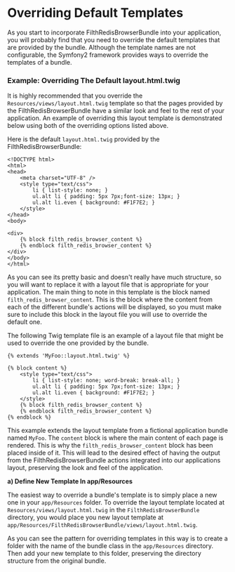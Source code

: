 Overriding Default Templates
============================


As you start to incorporate FilthRedisBrowserBundle into your application, you will probably
find that you need to override the default templates that are provided by
the bundle. Although the template names are not configurable, the Symfony2
framework provides ways to override the templates of a bundle.


### Example: Overriding The Default layout.html.twig

It is highly recommended that you override the `Resources/views/layout.html.twig`
template so that the pages provided by the FilthRedisBrowserBundle have a similar look and
feel to the rest of your application. An example of overriding this layout template
is demonstrated below using both of the overriding options listed above.

Here is the default `layout.html.twig` provided by the FilthRedisBrowserBundle:

``` html+jinja
<!DOCTYPE html>
<html>
<head>
    <meta charset="UTF-8" />
    <style type="text/css">
        li { list-style: none; }
        ul.alt li { padding: 5px 7px;font-size: 13px; }
        ul.alt li.even { background: #F1F7E2; }
    </style>
</head>
<body>

<div>
    {% block filth_redis_browser_content %}
    {% endblock filth_redis_browser_content %}
</div>
</body>
</html>

```

As you can see its pretty basic and doesn't really have much structure, so you will
want to replace it with a layout file that is appropriate for your application. The
main thing to note in this template is the block named `filth_redis_browser_content`. This is
the block where the content from each of the different bundle's actions will be
displayed, so you must make sure to include this block in the layout file you will
use to override the default one.

The following Twig template file is an example of a layout file that might be used
to override the one provided by the bundle.

``` html+jinja
{% extends 'MyFoo::layout.html.twig' %}

{% block content %}
    <style type="text/css">
        li { list-style: none; word-break: break-all; }
        ul.alt li { padding: 5px 7px;font-size: 13px; }
        ul.alt li.even { background: #F1F7E2; }
    </style>
    {% block filth_redis_browser_content %}
    {% endblock filth_redis_browser_content %}
{% endblock %}
```

This example extends the layout template from a fictional application bundle named
`MyFoo`. The `content` block is where the main content of each page is rendered.
This is why the `filth_redis_browser_content` block has been placed inside of it. This will
lead to the desired effect of having the output from the FilthRedisBrowserBundle actions
integrated into our applications layout, preserving the look and feel of the
application.

**a) Define New Template In app/Resources**

The easiest way to override a bundle's template is to simply place a new one in
your `app/Resources` folder. To override the layout template located at
`Resources/views/layout.html.twig` in the `FilthRedisBrowserBundle` directory, you would place
you new layout template at `app/Resources/FilthRedisBrowserBundle/views/layout.html.twig`.

As you can see the pattern for overriding templates in this way is to
create a folder with the name of the bundle class in the `app/Resources` directory.
Then add your new template to this folder, preserving the directory structure from the
original bundle.

